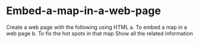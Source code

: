 # Embed-a-map-in-a-web-page
Create a web page with the following using HTML a. To embed a map in a web page b. To fix the hot spots in that map Show all the related information

